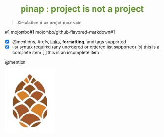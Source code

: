 # <h1 align="center" style="color:#669933">pinap : project is not a project</h1>
> Simulation d'un projet pour voir

#1
mojombo#1
mojombo/github-flavored-markdown#1

- [x] @mentions, #refs, [links](), **formatting**, and <del>tags</del> supported
- [x] list syntax required (any unordered or ordered list supported)
[x] this is a complete item
[ ] this is an incomplete item

@mention

![pinap logo](pinap.png)
